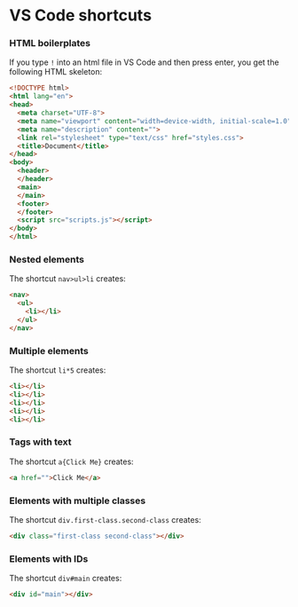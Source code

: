 # VS Code shortcuts

### HTML boilerplates

If you type `!` into an html file in VS Code and then press enter, you get the following HTML skeleton:

```html
<!DOCTYPE html>
<html lang="en">
<head>
  <meta charset="UTF-8">
  <meta name="viewport" content="width=device-width, initial-scale=1.0">
  <meta name="description" content="">
  <link rel="stylesheet" type="text/css" href="styles.css">
  <title>Document</title>
</head>
<body>
  <header>
  </header>
  <main>
  </main>
  <footer>
  </footer>
  <script src="scripts.js"></script>
</body>
</html>
```

### Nested elements

The shortcut `nav>ul>li` creates:
```html 
<nav>
  <ul>
    <li></li>
  </ul>
</nav>
```

### Multiple elements

The shortcut `li*5` creates:
```html 
<li></li>
<li></li>
<li></li>
<li></li>
<li></li>
```

### Tags with text

The shortcut `a{Click Me}` creates:
```html 
<a href="">Click Me</a>
```

### Elements with multiple classes

The shortcut `div.first-class.second-class` creates:
```html 
<div class="first-class second-class"></div>
```

### Elements with IDs

The shortcut `div#main` creates:
```html 
<div id="main"></div>
```




